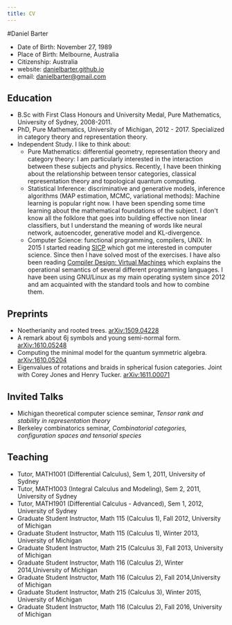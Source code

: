 ```yaml
---
title: CV
---
```


#Daniel Barter

- Date of Birth: November 27, 1989
- Place of Birth: Melbourne, Australia
- Citizenship: Australia
- website: [danielbarter.github.io](http://danielbarter.github.io/)
- email: <danielbarter@gmail.com>

## Education
- B.Sc with First Class Honours and University Medal, Pure Mathematics, University of Sydney, 2008-2011.
- PhD, Pure Mathematics, University of Michigan, 2012 - 2017. Specialized in category theory and representation theory.
- Independent Study. I like to think about: 
    - Pure Mathematics: differential geometry, representation theory and category theory: I am particularly interested in the interaction between these subjects and physics. Recently, I have been thinking about the relationship between tensor categories, classical representation theory and topological quantum computing.
    - Statistical Inference: discriminative and generative models, inference algorithms (MAP estimation, MCMC, variational methods): Machine learning is popular right now. I have been spending some time learning about the mathematical foundations of the subject. I don\'t know all the folklore that goes into building effective non linear classifiers, but I understand the meaning of words like neural network, autoencoder, generative model and KL-divergence. 
    - Computer Science: functional programming, compilers, UNIX: In 2015 I started reading [SICP](https://mitpress.mit.edu/sicp/) which got me interested in computer science. Since then I have solved most of the exercises. I have also been reading [Compiler Design: Virtual Machines](http://www.springer.com/us/book/9783642149085) which explains the operational semantics of several different programming languages. I have been using GNU/Linux as my main operating system since 2012 and am acquainted with the standard tools and how to combine them.


## Preprints
- Noetherianity and rooted trees. [arXiv:1509.04228](http://arxiv.org/abs/1509.04228)
- A remark about 6j symbols and young semi-normal form. [arXiv:1610.05248](https://arxiv.org/abs/1610.05248)
- Computing the minimal model for the quantum symmetric algebra. [arXiv:1610.05204](https://arxiv.org/abs/1610.05204)
- Eigenvalues of rotations and braids in spherical fusion categories. Joint with Corey Jones and Henry Tucker. [arXiv:1611.00071](https://arxiv.org/abs/1611.00071)

## Invited Talks
- Michigan theoretical computer science seminar, *Tensor rank and stability in representation theory*
- Berkeley combinatorics seminar, *Combinatorial categories, configuration spaces and tensorial species*


## Teaching
- Tutor, MATH1001 (Differential Calculus), Sem 1, 2011, University of Sydney
- Tutor, MATH1003 (Integral Calculus and Modeling), Sem 2, 2011, University of Sydney
- Tutor, MATH1901 (Differential Calculus - Advanced), Sem 1, 2012, University of Sydney
- Graduate Student Instructor, Math 115 (Calculus 1), Fall 2012, University of Michigan
- Graduate Student Instructor, Math 115 (Calculus 1), Winter 2013, University of Michigan
- Graduate Student Instructor, Math 215 (Calculus 3), Fall 2013, University of Michigan
- Graduate Student Instructor, Math 116 (Calculus 2), Winter 2014,University of Michigan
- Graduate Student Instructor, Math 116 (Calculus 2), Fall 2014,University of Michigan
- Graduate Student Instructor, Math 215 (Calculus 3), Winter 2015, University of Michigan
- Graduate Student Instructor, Math 116 (Calculus 2), Fall 2016, University of Michigan
